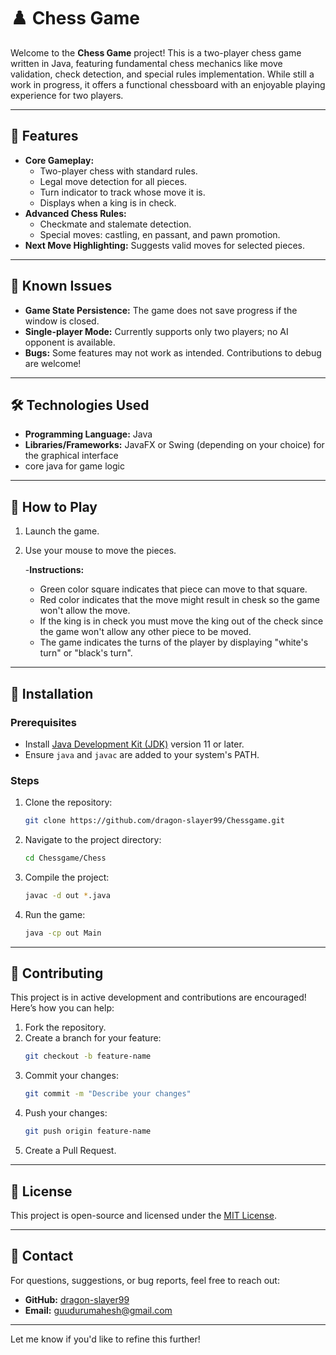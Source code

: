
# ♟️ Chess Game

Welcome to the **Chess Game** project! This is a two-player chess game written in Java, featuring fundamental chess mechanics like move validation, check detection, and special rules implementation. While still a work in progress, it offers a functional chessboard with an enjoyable playing experience for two players.

---

## 🎯 Features

- **Core Gameplay:**
  - Two-player chess with standard rules.
  - Legal move detection for all pieces.
  - Turn indicator to track whose move it is.
  - Displays when a king is in check.
- **Advanced Chess Rules:**
  - Checkmate and stalemate detection.
  - Special moves: castling, en passant, and pawn promotion.
- **Next Move Highlighting:** Suggests valid moves for selected pieces.

---

## 🚧 Known Issues

- **Game State Persistence:** The game does not save progress if the window is closed.
- **Single-player Mode:** Currently supports only two players; no AI opponent is available.
- **Bugs:** Some features may not work as intended. Contributions to debug are welcome!

---

## 🛠️ Technologies Used

- **Programming Language:** Java
- **Libraries/Frameworks:** JavaFX or Swing (depending on your choice) for the graphical interface
- core java for game logic


---

## 📖 How to Play

 1. Launch the game.
 
 2. Use your mouse to move the pieces.
     
    -**Instructions:**   
      - Green color square indicates that piece can move to that square.
      - Red color indicates that the move might result in chesk so the game won't allow the move.
      - If the king is in check you must move the king out of the check since the game won't allow any other piece to be moved.
      - The game indicates the turns of the player by displaying "white's turn" or "black's turn".



---
## 🚀 Installation

### Prerequisites
- Install [Java Development Kit (JDK)](https://www.oracle.com/java/technologies/javase-downloads.html) version 11 or later.
- Ensure `java` and `javac` are added to your system's PATH.

### Steps
1. Clone the repository:
   ```bash
   git clone https://github.com/dragon-slayer99/Chessgame.git
   ```
2. Navigate to the project directory:
   ```bash
   cd Chessgame/Chess
   ```
3. Compile the project:
   ```bash
   javac -d out *.java
   ```
4. Run the game:
   ```bash
   java -cp out Main
   ```

---

## 🤝 Contributing

This project is in active development and contributions are encouraged! Here’s how you can help:

1. Fork the repository.
2. Create a branch for your feature:
   ```bash
   git checkout -b feature-name
   ```
3. Commit your changes:
   ```bash
   git commit -m "Describe your changes"
   ```
4. Push your changes:
   ```bash
   git push origin feature-name
   ```
5. Create a Pull Request.

---

## 📝 License

This project is open-source and licensed under the [MIT License](LICENSE).

---

## 💬 Contact

For questions, suggestions, or bug reports, feel free to reach out:

- **GitHub:** [dragon-slayer99](https://github.com/dragon-slayer99)
- **Email:** guudurumahesh@gmail.com
---

Let me know if you'd like to refine this further!
